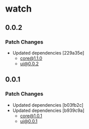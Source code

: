 # watch

## 0.0.2

### Patch Changes

- Updated dependencies [229a35e]
  - core@1.1.0
  - ui@0.0.2

## 0.0.1

### Patch Changes

- Updated dependencies [b03fb2c]
- Updated dependencies [b939c9a]
  - core@1.0.1
  - ui@0.0.1
